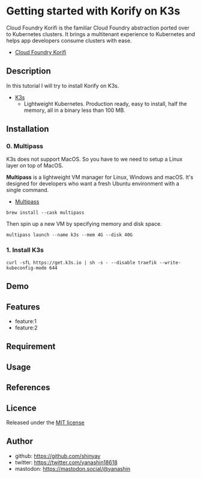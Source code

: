 # Getting started with Korify on K3s

Cloud Foundry Korifi is the familiar Cloud Foundry abstraction ported over to Kubernetes clusters. It brings a multitenant experience to Kubernetes and helps app developers consume clusters with ease.

- [Cloud Foundry Korifi](https://www.cloudfoundry.org/technology/korifi/)

## Description

In this tutorial I will try to install Korify on K3s.

- [K3s](https://k3s.io/)
  - Lightweight Kubernetes. Production ready, easy to install, half the memory, all in a binary less than 100 MB.

## Installation

### 0. Multipass

K3s does not support MacOS. So you have to we need to setup a Linux layer on top of MacOS.

**Multipass** is a lightweight VM manager for Linux, Windows and macOS. It's designed for developers who want a fresh Ubuntu environment with a single command.

- [Multipass](https://github.com/canonical/multipass)

```shell
brew install --cask multipass
```

Then spin up a new VM by specifying memory and disk space.

```shell
multipass launch --name k3s --mem 4G --disk 40G
```

### 1. Install K3s

```shell
curl -sfL https://get.k3s.io | sh -s - --disable traefik --write-kubeconfig-mode 644
```


## Demo

## Features

- feature:1
- feature:2

## Requirement

## Usage

## References

## Licence

Released under the [MIT license](https://gist.githubusercontent.com/shinyay/56e54ee4c0e22db8211e05e70a63247e/raw/34c6fdd50d54aa8e23560c296424aeb61599aa71/LICENSE)

## Author

- github: <https://github.com/shinyay>
- twitter: <https://twitter.com/yanashin18618>
- mastodon: <https://mastodon.social/@yanashin>
